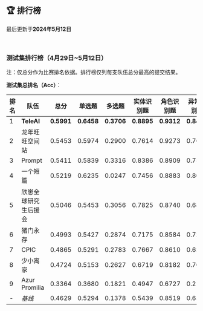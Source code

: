 
<br/>

## 🏆 排行榜

<p class="text-center">最后更新于<strong>2024年5月12日</strong></p>

<br/>

### 测试集排行榜（4月29日~5月12日）

<p>注：仅总分作为比赛排名依据。排行榜仅列每支队伍总分最高的提交结果。</p>

**测试集总排名（Acc）**：

| 排名 | 队伍     | 总分  | 单选题  | 多选题  | 实体识别题 | 角色识别题 | 异常识别题 | 空间推理题 | 异形同义题 |
| ---- | -------- | ------ | ------ | ------ | ------- | ------- | ------- | ------- | ------- |
| 1    | **TeleAI** | **0.5991** | **0.6458** | **0.3706** | **0.8895** | **0.9312** | **0.8440** | **0.3471** | **0.5538** |
| 2    | 龙年旺旺空间站 | 0.5453 | 0.5974 | 0.2900 | 0.7614 | 0.9273 | 0.7620 | 0.2975 | 0.5138 |
| 3    | Prompt | 0.5411 | 0.5839 | 0.3316 | 0.8386 | 0.8909 | 0.7540 | 0.3142 | 0.4138 |
| 4    | 一个短篇 | 0.5219 | 0.6235 | 0.0247 | 0.7456 | 0.8883 | 0.8060 | 0.2721 | 0.4569 |
| 5    | 欣崽全球研究生后援会 | 0.5046 | 0.5453 | 0.3056 | 0.7825 | 0.8740 | 0.6860 | 0.3235 | 0.2523 |
| 6    | 猪门永存 | 0.4993 | 0.5427 | 0.2874 | 0.7175 | 0.8584 | 0.7280 | 0.2804 | 0.3938 |
| 7    | CPIC | 0.4865 | 0.5291 | 0.2783 | 0.7667 | 0.8610 | 0.6220 | 0.2603 | 0.4031 |
| 8    | 少小离家 | 0.4724 | 0.5153 | 0.2627 | 0.6719 | 0.8182 | 0.7000 | 0.2735 | 0.3369 |
| 9    | Azur Promilia | 0.3364 | 0.3680 | 0.1821 | 0.4947 | 0.6727 | 0.2160 | 0.2172 | 0.2662 |
| - | <span style="color:var(--bs-secondary)">*基线*<span> | 0.4629 | 0.5294 | 0.1378 | 0.5439 | 0.8519 | 0.6560 | 0.2500 | 0.4508 |
